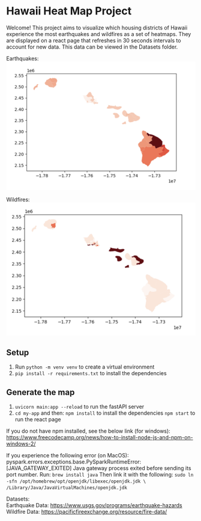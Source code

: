 # Hawaii Heat Map Project

Welcome! This project aims to visualize which housing districts of Hawaii experience the most earthquakes and wildfires as a set of heatmaps. They are displayed on a react page that refreshes in 30 seconds intervals to account for new data. This data can be viewed in the Datasets folder.

Earthquakes:
![Alt text](images/Earthquake.png)

Wildfires:
![Alt text](images/Wildfire.png)

## Setup

1. Run `python -m venv venv` to create a virtual environment
2. `pip install -r requirements.txt` to install the dependencies

## Generate the map

1. `uvicorn main:app --reload` to run the fastAPI server
2. `cd my-app` and then: ``npm install`` to install the dependencies `npm start` to run the react page

If you do not have npm installed, see the below link (for windows):
https://www.freecodecamp.org/news/how-to-install-node-js-and-npm-on-windows-2/

If you experience the following error (on MacOS):
pyspark.errors.exceptions.base.PySparkRuntimeError: [JAVA_GATEWAY_EXITED] Java gateway process exited before sending its port number.
Run:
`brew install java`
Then link it with the following:
`sudo ln -sfn /opt/homebrew/opt/openjdk/libexec/openjdk.jdk \
 /Library/Java/JavaVirtualMachines/openjdk.jdk`

Datasets:
<br />
Earthquake Data: https://www.usgs.gov/programs/earthquake-hazards
<br />
Wildfire Data: https://pacificfireexchange.org/resource/fire-data/
